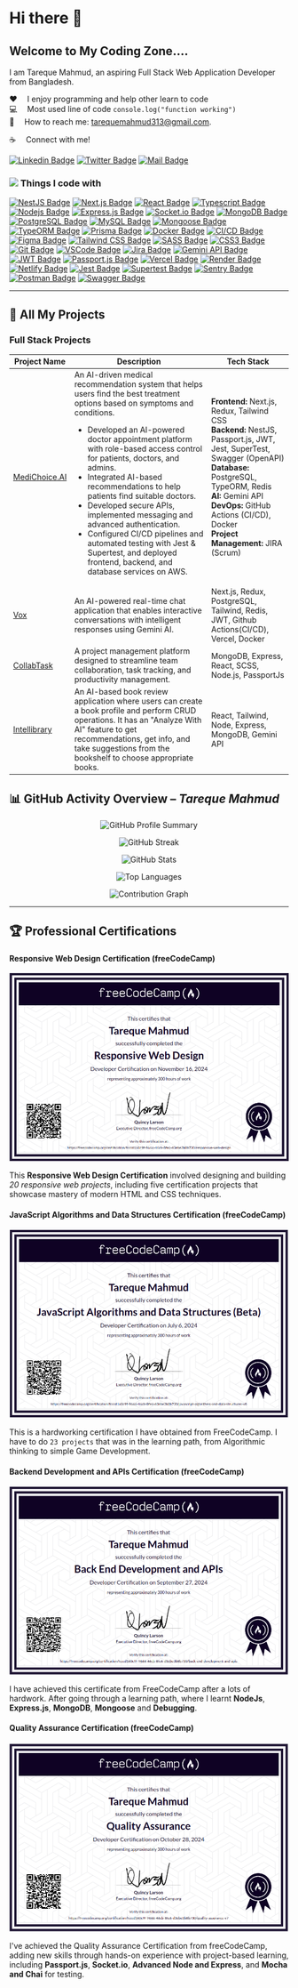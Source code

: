 # Hi there 👋

## Welcome to My Coding Zone....

I am Tareque Mahmud, an aspiring Full Stack Web Application Developer from Bangladesh.

:hearts: &emsp;I enjoy programming and help other learn to code <br/>
:computer: &emsp;Most used line of code `console.log("function working")` <br/>
:e-mail: &emsp;How to reach me: tarequemahmud313@gmail.com.<br/>

<!--
**TarequeMahmud/TarequeMahmud** is a ✨ _special_ ✨ repository because its `README.md` (this file) appears on your GitHub profile.

Here are some ideas to get you started:

- 🔭 I’m currently working on ...
- 🌱 I’m currently learning ...
- 👯 I’m looking to collaborate on ...
- 🤔 I’m looking for help with ...
- 💬 Ask me about ...
- 📫 How to reach me: ...
- 😄 Pronouns: ...
- ⚡ Fun fact: ...
-->

:coffee: &emsp;Connect with me!

[![Linkedin Badge](https://img.shields.io/badge/LinkedIn-0077B5?style=for-the-badge&logo=linkedin&logoColor=white)](www.linkedin.com/in/tarequemahmud/) [![Twitter Badge](https://img.shields.io/badge/Twitter-1DA1F2?style=for-the-badge&logo=twitter&logoColor=white)](https://x.com/tarequemahmud10) [![Mail Badge](https://img.shields.io/badge/Gmail-D14836?style=for-the-badge&logo=gmail&logoColor=white)](mailto:tarequemahmud313@gmail.com)

### <img src="https://media2.giphy.com/media/QssGEmpkyEOhBCb7e1/giphy.gif?cid=ecf05e47a0n3gi1bfqntqmob8g9aid1oyj2wr3ds3mg700bl&rid=giphy.gif" width ="25"> <b> Things I code with</b>

[![NestJS Badge](https://img.shields.io/badge/NestJS-E0234E?style=for-the-badge&logo=nestjs&logoColor=white)](#)
[![Next.js Badge](https://img.shields.io/badge/Next.js-000000?style=for-the-badge&logo=nextdotjs&logoColor=white)](#)
[![React Badge](https://img.shields.io/badge/-React-61DBFB?style=for-the-badge&labelColor=black&logo=react&logoColor=61DBFB)](#)
[![Typescript Badge](https://img.shields.io/badge/-Typescript-007acc?style=for-the-badge&labelColor=black&logo=typescript&logoColor=007acc)](#)
[![Nodejs Badge](https://img.shields.io/badge/-Node.js-3C873A?style=for-the-badge&labelColor=black&logo=node.js&logoColor=3C873A)](#)
[![Express.js Badge](https://img.shields.io/badge/Express.js-000000?style=for-the-badge&logo=express&logoColor=white)](#)
[![Socket.io Badge](https://img.shields.io/badge/Socket.io-010101?style=for-the-badge&logo=socketdotio&logoColor=white)](#)
[![MongoDB Badge](https://img.shields.io/badge/MongoDB-4EA94B?style=for-the-badge&logo=mongodb&logoColor=white)](#)
[![PostgreSQL Badge](https://img.shields.io/badge/PostgreSQL-336791?style=for-the-badge&logo=postgresql&logoColor=white)](#)
[![MySQL Badge](https://img.shields.io/badge/MySQL-00758F?style=for-the-badge&logo=mysql&logoColor=white)](#)
[![Mongoose Badge](https://img.shields.io/badge/Mongoose-880000?style=for-the-badge&logo=mongoose&logoColor=white)](#)
[![TypeORM Badge](https://img.shields.io/badge/TypeORM-294E80?style=for-the-badge&logo=typeorm&logoColor=white)](#)
[![Prisma Badge](https://img.shields.io/badge/Prisma-2D3748?style=for-the-badge&logo=prisma&logoColor=white)](#)
[![Docker Badge](https://img.shields.io/badge/Docker-2496ED?style=for-the-badge&logo=docker&logoColor=white)](#)
[![CI/CD Badge](https://img.shields.io/badge/CI%2FCD-GitHub_Actions-2088FF?style=for-the-badge&logo=github-actions&logoColor=white)](#)
[![Figma Badge](https://img.shields.io/badge/Figma-F24E1E?style=for-the-badge&logo=figma&logoColor=white)](#)
[![Tailwind CSS Badge](https://img.shields.io/badge/TailwindCSS-06B6D4?style=for-the-badge&logo=tailwindcss&logoColor=white)](#)
[![SASS Badge](https://img.shields.io/badge/Sass-CC6699?style=for-the-badge&logo=sass&logoColor=white)](#)
[![CSS3 Badge](https://img.shields.io/badge/CSS3-1572B6?style=for-the-badge&logo=css3&logoColor=white)](#)
[![Git Badge](https://img.shields.io/badge/Git-F05032?style=for-the-badge&logo=git&logoColor=white)](#)
[![VSCode Badge](https://img.shields.io/badge/VSCode-007ACC?style=for-the-badge&logo=visual-studio-code&logoColor=white)](#)
[![Jira Badge](https://img.shields.io/badge/JIRA-0052CC?style=for-the-badge&logo=jira&logoColor=white)](#)
[![Gemini API Badge](https://img.shields.io/badge/Gemini%20API-4285F4?style=for-the-badge&logo=google&logoColor=white)](#)
[![JWT Badge](https://img.shields.io/badge/JWT-000000?style=for-the-badge&logo=jsonwebtokens&logoColor=white)](#)
[![Passport.js Badge](https://img.shields.io/badge/Passport.js-34E27A?style=for-the-badge&logo=passport&logoColor=white)](#)
[![Vercel Badge](https://img.shields.io/badge/Vercel-000000?style=for-the-badge&logo=vercel&logoColor=white)](#)
[![Render Badge](https://img.shields.io/badge/Render-46E3B7?style=for-the-badge&logo=render&logoColor=black)](#)
[![Netlify Badge](https://img.shields.io/badge/Netlify-00C7B7?style=for-the-badge&logo=netlify&logoColor=white)](#)
[![Jest Badge](https://img.shields.io/badge/Jest-C21325?style=for-the-badge&logo=jest&logoColor=white)](#)
[![Supertest Badge](https://img.shields.io/badge/Supertest-333?style=for-the-badge)](#)
[![Sentry Badge](https://img.shields.io/badge/Sentry-362D59?style=for-the-badge&logo=sentry&logoColor=white)](#)
[![Postman Badge](https://img.shields.io/badge/Postman-FF6C37?style=for-the-badge&logo=postman&logoColor=white)](#)
[![Swagger Badge](https://img.shields.io/badge/Swagger-85EA2D?style=for-the-badge&logo=swagger&logoColor=black)](#)

---

## 🚀 All My Projects

### Full Stack Projects

| Project Name                                                        | Description                                                                                                                                                                                                                                                                                                                                                                                                                                                                                                                                                                                  | Tech Stack                                                                                                                                                                                                                                                                      |
| ------------------------------------------------------------------- | -------------------------------------------------------------------------------------------------------------------------------------------------------------------------------------------------------------------------------------------------------------------------------------------------------------------------------------------------------------------------------------------------------------------------------------------------------------------------------------------------------------------------------------------------------------------------------------------- | ------------------------------------------------------------------------------------------------------------------------------------------------------------------------------------------------------------------------------------------------------------------------------- |
| [MediChoice.AI](https://github.com/TarequeMahmud/medichoice.ai.git) | An AI-driven medical recommendation system that helps users find the best treatment options based on symptoms and conditions.<br><ul><li>Developed an AI-powered doctor appointment platform with role-based access control for patients, doctors, and admins.</li><li>Integrated AI-based recommendations to help patients find suitable doctors.</li><li>Developed secure APIs, implemented messaging and advanced authentication.</li><li>Configured CI/CD pipelines and automated testing with Jest & Supertest, and deployed frontend, backend, and database services on AWS.</li></ul> | **Frontend:** Next.js, Redux, Tailwind CSS<br>**Backend:** NestJS, Passport.js, JWT, Jest, SuperTest, Swagger (OpenAPI)<br>**Database:** PostgreSQL, TypeORM, Redis<br>**AI:** Gemini API<br>**DevOps:** GitHub Actions (CI/CD), Docker<br>**Project Management:** JIRA (Scrum) |
| [Vox](https://github.com/TarequeMahmud/vox.git)                     | An AI-powered real-time chat application that enables interactive conversations with intelligent responses using Gemini AI.                                                                                                                                                                                                                                                                                                                                                                                                                                                                  | Next.js, Redux, PostgreSQL, Tailwind, Redis, JWT, Github Actions(CI/CD), Vercel, Docker                                                                                                                                                                                         |
| [CollabTask](https://github.com/TarequeMahmud/CollabTask.git)       | A project management platform designed to streamline team collaboration, task tracking, and productivity management.                                                                                                                                                                                                                                                                                                                                                                                                                                                                         | MongoDB, Express, React, SCSS, Node.js, PassportJs                                                                                                                                                                                                                              |
| [Intellibrary](https://github.com/TarequeMahmud/Intellibrary.git)   | An AI-based book review application where users can create a book profile and perform CRUD operations. It has an "Analyze With AI" feature to get recommendations, get info, and take suggestions from the bookshelf to choose appropriate books.                                                                                                                                                                                                                                                                                                                                            | React, Tailwind, Node, Express, MongoDB, Gemini API                                                                                                                                                                                                                             |

## 📊 GitHub Activity Overview – _Tareque Mahmud_

<p align="center">
  <!-- Profile Summary Card -->
  <img src="https://github-profile-summary-cards.vercel.app/api/cards/profile-details?username=tarequemahmud&theme=radical" alt="GitHub Profile Summary" />
</p>

<p align="center">
  <!-- GitHub Streak Stats -->
  <img src="https://github-readme-streak-stats.herokuapp.com?user=tarequemahmud&theme=react&hide_border=true&background=0D1117&stroke=0D1117&fire=FF1CF7&sideLabels=00F0FF&currStreakNum=FF1CF7&ring=FF1CF7&currStreakLabel=FF1CF7&sideNums=00F0FF" width="60%" alt="GitHub Streak" />
</p>

<p align="center">
  <!-- GitHub Stats and Top Languages Side-by-Side -->
  <img src="https://denvercoder1-github-readme-stats.vercel.app/api?username=tarequemahmud&show_icons=true&count_private=true&theme=react&border_color=7F3FBF&bg_color=0D1117&title_color=F85D7F&icon_color=F8D866" width="49%" alt="GitHub Stats" />
</p>
<p align="center">
  <img src="https://denvercoder1-github-readme-stats.vercel.app/api/top-langs/?username=tarequemahmud&langs_count=8&layout=compact&theme=react&border_color=7F3FBF&bg_color=0D1117&title_color=F85D7F&icon_color=F8D866" width="49%" alt="Top Languages" />
</p>

<p align="center">
  <!-- Contribution Graph -->
  <img src="https://github-readme-activity-graph.vercel.app/graph?username=tarequemahmud&custom_title=Tareque%20Mahmud's%20Contribution%20Graph&bg_color=0D1117&color=7F3FBF&line=7F3FBF&point=7F3FBF&area_color=FFFFFF&title_color=FFFFFF&area=true" alt="Contribution Graph" />
</p>

---

## 🏆 Professional Certifications

#### Responsive Web Design Certification (freeCodeCamp)

<p  align="center">
<img src="assets/FreeCodeCamp_responsive_web_design.png" alt="Responsive Web Design Certification" width="600">
</p>

This **Responsive Web Design Certification** involved designing and building _20 responsive web projects_, including five certification projects that showcase mastery of modern HTML and CSS techniques.

#### JavaScript Algorithms and Data Structures Certification (freeCodeCamp)

<p  align="center">
<img src="/assets/Freecodecamp_javascript_data_structures_and_algorithm.png" alt="JavaScript Algorithms and Data Structures Certification" width="600">
</p>

This is a hardworking certification I have obtained from FreeCodeCamp. I have to do `23 projects` that was in the learning path, from Algorithmic thinking to simple Game Development.

#### Backend Development and APIs Certification (freeCodeCamp)

<p  align="center">
<img src="assets/Freecodecamp_Backend_Development_And_Api_Certificate_Tareque_Mahmud.png" alt="Backend Development Certification" width="600">
</p>

I have achieved this certificate from FreeCodeCamp after a lots of hardwork. After going through a learning path, where I learnt **NodeJs**, **Express.js**, **MongoDB**, **Mongoose** and **Debugging**.

#### Quality Assurance Certification (freeCodeCamp)

<p  align="center">
<img src="assets/FreeCodeCamp_Quality_Assurance.png" alt="Quality Assurance Certification" width="600">
</p>

I've achieved the Quality Assurance Certification from freeCodeCamp, adding new skills through hands-on experience with project-based learning, including **Passport.js**, **Socket.io**, **Advanced Node and Express**, and **Mocha and Chai** for testing.

